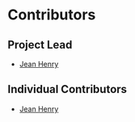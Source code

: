# Contributors

## Project Lead

* [Jean Henry](https://github.com/ansjhenry)

## Individual Contributors

* [Jean Henry](https://github.com/ansjhenry)
